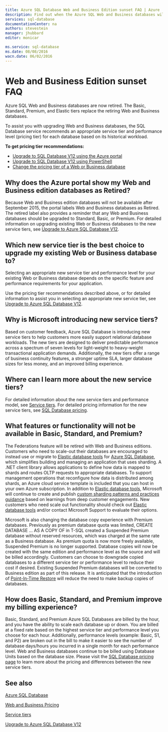 ```yaml
---
title: Azure SQL Database Web and Business Edition sunset FAQ | Azure
description: Find out when the Azure SQL Web and Business databases will be retired and learn about the features and functionality of the new service tiers.
services: sql-database
documentationCenter: na
authors: stevestein
manager: jhubbard
editor: monicar

ms.service: sql-database
ms.date: 08/08/2016
wacn.date: 06/02/2016
---
```


# Web and Business Edition sunset FAQ

Azure SQL Web and Business databases are now retired. The Basic, Standard, Premium, and Elastic tiers replace the retiring Web and Business databases.

To assist you with upgrading Web and Business databases, the SQL Database service recommends an appropriate service tier and performance level (pricing tier) for each database based on its historical workload.

**To get pricing tier recommendations:**

- [Upgrade to SQL Database V12 using the Azure portal](./sql-database-upgrade-server-portal.md)
- [Upgrade to SQL Database V12 using PowerShell](./sql-database-upgrade-server-powershell.md)
- [Change the pricing tier of a Web or Business database](./sql-database-service-tier-advisor.md)

## Why does the Azure portal show my Web and Business edition databases as Retired?

Because Web and Business edition databases will not be available after September 2015, the portal labels Web and Business databases as Retired. The retired label also provides a reminder that any Web and Business databases should be upgraded to Standard, Basic, or Premium. For detailed information on upgrading existing Web or Business databases to the new service tiers, see [Upgrade to Azure SQL Database V12](./sql-database-upgrade-server-portal.md).

## Which new service tier is the best choice to upgrade my existing Web or Business database to?

Selecting an appropriate new service tier and performance level for your existing Web or Business database depends on the specific feature and performance requirements for your application.

Use the pricing tier recommendations described above, or for detailed information to assist you in selecting an appropriate new service tier, see [Upgrade to Azure SQL Database V12](./sql-database-upgrade-server-portal.md).

## Why is Microsoft introducing new service tiers?

Based on customer feedback, Azure SQL Database is introducing new service tiers to help customers more easily support relational database workloads. The new tiers are designed to deliver predictable performance across a spectrum of seven levels for light-weight to heavy-weight transactional application demands. Additionally, the new tiers offer a range of business continuity features, a stronger uptime SLA, larger database sizes for less money, and an improved billing experience.

## Where can I learn more about the new service tiers?

For detailed information about the new service tiers and performance model, see [Service tiers](./sql-database-service-tiers.md). For detailed pricing information for the new service tiers, see [SQL Database pricing](https://www.azure.cn/pricing/details/sql-database/).

## What features or functionality will not be available in Basic, Standard, and Premium?

The Federations feature will be retired with Web and Business editions. Customers who need to scale-out their databases are encouraged to instead use or migrate to [Elastic database tools](./sql-database-elastic-scale-get-started.md) for [Azure SQL Database](./sql-database-elastic-scale-get-started.md), which simplifies building and managing an application that uses sharding. A .NET client library allows applications to define how data is mapped to shards and routes OLTP requests to appropriate databases. To support management operations that reconfigure how data is distributed among shards, an Azure cloud service template is included that you can host in your own Azure subscription. In addition to [Elastic database tools](./sql-database-elastic-scale-get-started.md), Microsoft will continue to create and publish [custom sharding patterns and practices guidance](https://msdn.microsoft.com/zh-cn/library/azure/dn764977.aspx) based on learnings from deep customer engagements. New customers who need scale out functionality should check out [Elastic database tools](./sql-database-elastic-scale-get-started.md) and/or contact Microsoft Support to evaluate their options.

Microsoft is also changing the database copy experience with Premium databases. Previously as premium database quota was limited, CREATE DATABASE … AS A COPY OF in T-SQL created a Suspended Premium database without reserved resources, which was charged at the same rate as a Business database. As premium quota is now more freely available, Suspended Premium is no longer supported. Database copies will now be created with the same edition and performance level as the source and will be billed accordingly. Customers can choose to downgrade copied databases to a different service tier or performance level to reduce their cost if desired. Existing Suspended Premium databases will be converted to Business edition as part of this release. It is anticipated that the introduction of [Point-In-Time Restore](./sql-database-recovery-using-backups.md#point-in-time-restore)  will reduce the need to make backup copies of databases.

## How does Basic, Standard, and Premium improve my billing experience?

Basic, Standard, and Premium Azure SQL Databases are billed by the hour, and you have the ability to scale each database up or down. You are billed at a fixed rate based on the highest service tier and performance level you choose for each hour. Additionally, performance levels (example: Basic, S1, and P2) are broken out in the bill to make it easier to see the number of database days/hours you incurred in a single month for each performance level. Web and Business databases continue to be billed using Database Units based on the database size. Please visit the [SQL Database pricing page](https://www.azure.cn/pricing/details/sql-database/) to learn more about the pricing and differences between the new service tiers.

## See also

[Azure SQL Database](./index.md)

[Web and Business Pricing](https://www.azure.cn/pricing/details/sql-database//web-business)

[Service tiers](./sql-database-service-tiers.md)

[Upgrade to Azure SQL Database V12](./sql-database-upgrade-server-portal.md)